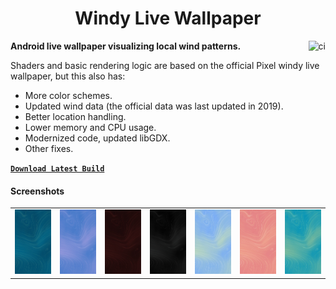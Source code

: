 <h1 align="center">Windy Live Wallpaper</h1>

<a href="https://github.com/pgaskin/windy/actions/workflows/ci.yml"><img align="right" src="https://github.com/pgaskin/windy/actions/workflows/ci.yml/badge.svg" alt="ci"></a>

**Android live wallpaper visualizing local wind patterns.**

Shaders and basic rendering logic are based on the official Pixel windy live wallpaper, but this also has:

- More color schemes.
- Updated wind data (the official data was last updated in 2019).
- Better location handling.
- Lower memory and CPU usage.
- Modernized code, updated libGDX.
- Other fixes.

[**`Download Latest Build`**](https://nightly.link/pgaskin/windy/workflows/ci/master/app-debug)

#### Screenshots

<table><tbody><tr>
<td><img src="app/src/main/res/drawable/windy_blue.jpg"></td>
<td><img src="app/src/main/res/drawable/windy_blush.jpg"></td>
<td><img src="app/src/main/res/drawable/windy_maroon.jpg"></td>
<td><img src="app/src/main/res/drawable/windy_midnight.jpg"></td>
<td><img src="app/src/main/res/drawable/windy_skybluewhirled.jpg"></td>
<td><img src="app/src/main/res/drawable/windy_sunsetwhirled.jpg"></td>
<td><img src="app/src/main/res/drawable/windy_turquoisewhirled.jpg"></td>
</tr></tbody></table>
